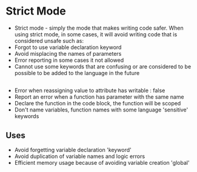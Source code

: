 # Strict Mode
- Strict mode - simply the mode that makes writing code safer. When using strict mode, in some cases, it will avoid writing code that is considered unsafe such as: 
- Forgot to use variable declaration keyword
- Avoid misplacing the names of parameters
- Error reporting in some cases it not allowed
- Cannot use some keywords that are confusing or are considered to be possible to be added to the language in the future

## 
- Error when reassigning value to attribute has writable : false
- Report an error when a function has parameter with the same name
- Declare the function in the code block, the function will be scoped
- Don't name variables, function names with some language 'sensitive' keywords

## Uses
- Avoid forgetting variable declaration 'keyword'
- Avoid duplication of variable names and logic errors
- Efficient memory usage because of avoiding variable creation 'global'